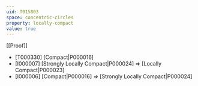 ```yaml
---
uid: T015803
space: concentric-circles
property: locally-compact
value: true
---
```

[[Proof]]

* [T000330] [Compact|P000016]
* [I000007] [Strongly Locally Compact|P000024] => [Locally Compact|P000023]
* [I000006] [Compact|P000016] => [Strongly Locally Compact|P000024]

